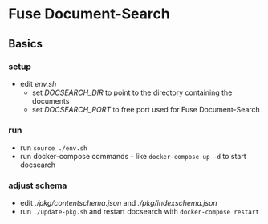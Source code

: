 # Fuse Document-Search


## Basics

### setup
- edit *env.sh*
  * set *DOCSEARCH_DIR* to point to the directory containing the documents
  * set *DOCSEARCH_PORT* to free port used for Fuse Document-Search

### run
- run `source ./env.sh`
- run docker-compose commands - like `docker-compose up -d` to start docsearch

### adjust schema
- edit *./pkg/contentschema.json* and *./pkg/indexschema.json*
- run `./update-pkg.sh` and restart docsearch with `docker-compose restart`
